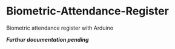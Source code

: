 # Biometric-Attendance-Register
Biometric attendance register with Arduino 

**_Furthur documentation pending_**
